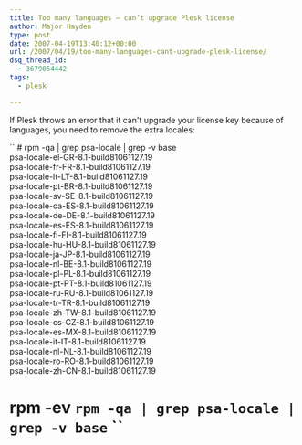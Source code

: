 ```yaml
---
title: Too many languages – can’t upgrade Plesk license
author: Major Hayden
type: post
date: 2007-04-19T13:40:12+00:00
url: /2007/04/19/too-many-languages-cant-upgrade-plesk-license/
dsq_thread_id:
  - 3679054442
tags:
  - plesk

---
```

If Plesk throws an error that it can't upgrade your license key because of languages, you need to remove the extra locales:

`` # rpm -qa | grep psa-locale | grep -v base<br />
psa-locale-el-GR-8.1-build81061127.19<br />
psa-locale-fr-FR-8.1-build81061127.19<br />
psa-locale-lt-LT-8.1-build81061127.19<br />
psa-locale-pt-BR-8.1-build81061127.19<br />
psa-locale-sv-SE-8.1-build81061127.19<br />
psa-locale-ca-ES-8.1-build81061127.19<br />
psa-locale-de-DE-8.1-build81061127.19<br />
psa-locale-es-ES-8.1-build81061127.19<br />
psa-locale-fi-FI-8.1-build81061127.19<br />
psa-locale-hu-HU-8.1-build81061127.19<br />
psa-locale-ja-JP-8.1-build81061127.19<br />
psa-locale-nl-BE-8.1-build81061127.19<br />
psa-locale-pl-PL-8.1-build81061127.19<br />
psa-locale-pt-PT-8.1-build81061127.19<br />
psa-locale-ru-RU-8.1-build81061127.19<br />
psa-locale-tr-TR-8.1-build81061127.19<br />
psa-locale-zh-TW-8.1-build81061127.19<br />
psa-locale-cs-CZ-8.1-build81061127.19<br />
psa-locale-es-MX-8.1-build81061127.19<br />
psa-locale-it-IT-8.1-build81061127.19<br />
psa-locale-nl-NL-8.1-build81061127.19<br />
psa-locale-ro-RO-8.1-build81061127.19<br />
psa-locale-zh-CN-8.1-build81061127.19<br />
# rpm -ev `rpm -qa | grep psa-locale | grep -v base` ``
